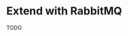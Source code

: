 # Extend with RabbitMQ

TODO

<!--
https://github.com/tkosminov/nestjs-example

https://github.com/AlariCode/nestjs-rmq

https://github.com/mguay22/nestjs-rabbitmq-microservices

https://github.com/BackendWorks/nestjs-microservices
-->
